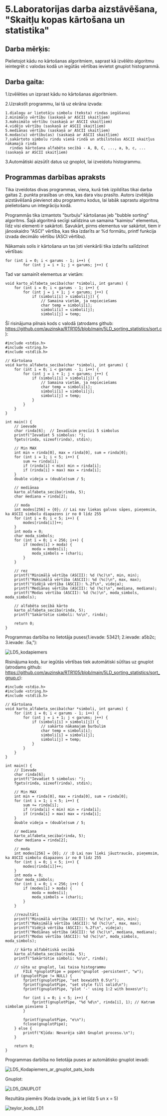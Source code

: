 # 5.Laboratorijas darba aizstāvēšana, "Skaitļu kopas kārtošana un statistika"

## Darba mērķis:
Pielietojot kādu no kārtošanas algoritmiem, saprast kā izvēlēto algoritmu ieintegrēt c valodas kodā un iegūtās vērtības ievietot gnuplot histogrammā.


## Darba gaita:

1.Izvēlēties un izprast kādu no kārtošanas algoritmiem.

2.Uzrakstīt programmu, lai tā uz ekrāna izvada:

    1.dialogu ar lietotāju simbolu (teksta) rindas iegūšanai
    2.minimālo vērtību (saskaņā ar ASCII skaitļiem)
    3.maksimālo vērtību (saskaņā ar ASCII skaitļiem)
    4.vidējo vērtību (saskaņā ar ASCII skaitļiem)
    5.mediānas vērtību (saskaņā ar ASCII skaitļiem)
    6.modas(u) vērtību(as) (saskaņā ar ASCII skaitļiem)
    7.sakārtoto simbolu rindu vienā rindā un atbilstošus ASCII skaitļus nākamajā rindā
      rindas kārtošana alfabēta secībā - A, B, C, ..., a, b, c, ... (saskaņā ar ASCII skaitļiem)

3.Automātiski aizsūtīt  datus uz gnoplot, lai izveidotu histogrammu.

## Programmas darbības apraksts

Tika izveidotas divas programmas, viena, kurā tiek izpildītas tikai darba gaitas 2. punkta prasības un otra, kas dara visu prasīto. Autors izvēlējās aizstāvēšanā pievienot abu programmu kodus, lai labāk saprastu algoritma pielietošanu un integrāciju kodā.

Programmās tika izmantots "burbuļu" kārtošanas jeb "bubble sorting" algoritms. Šajā algoritmā secīgi salīdzina un samaina "kaimiņu" elementus, līdz visi elementi ir sakārtoti. Savukārt, pirms elementus var sakārtot, tiem ir jānoskaidro "ASCI" vērtība, kas tika izdarīts ar %d formātu, printf funkcija izvada decimālo vērtību (ASCI vērtību).

Nākamais solis ir kārtošana un tas ļoti vienkārši tika izdarīts salīdzinot vērtības:
```
for (int i = 0; i < garums - 1; i++) {
        for (int j = i + 1; j < garums; j++) {
```

Tad var samainīt elementus ar vietām:
```
void karto_alfabeta_seciba(char *simboli, int garums) {
    for (int i = 0; i < garums - 1; i++) {
        for (int j = i + 1; j < garums; j++) {
            if (simboli[i] > simboli[j]) {
                // Samaina vietām, ja nepieciešams
                char temp = simboli[i];
                simboli[i] = simboli[j];
                simboli[j] = temp;
```
Šī risinājuma pilnais kods c valodā (atrodams github: https://github.com/auzinska/RTR105/blob/main/5LD_sorting_statistics/sort.c):

```
#include <stdio.h>
#include <string.h>
#include <stdlib.h>

// Kārtošana
void karto_alfabeta_seciba(char *simboli, int garums) {
    for (int i = 0; i < garums - 1; i++) {
        for (int j = i + 1; j < garums; j++) {
            if (simboli[i] > simboli[j]) {
                // Samaina vietām, ja nepieciešams
                char temp = simboli[i];
                simboli[i] = simboli[j];
                simboli[j] = temp;
            }
        }
    }
}

int main() {
    // ieevade
    char rinda[6];  // Ievadīsim precīzi 5 simbolus
    printf("Ievadiet 5 simbolus: ");
    fgets(rinda, sizeof(rinda), stdin);

    // Min MAX
    int min = rinda[0], max = rinda[0], sum = rinda[0];
    for (int i = 1; i < 5; i++) {
        sum += rinda[i];
        if (rinda[i] < min) min = rinda[i];
        if (rinda[i] > max) max = rinda[i];
    }
    double videja = (double)sum / 5;

    // mediānaa
    karto_alfabeta_seciba(rinda, 5);
    char mediana = rinda[2];

    // moda
    int modes[256] = {0}; // Lai nav liekas galvas sāpes, pieņemsim, ka ASCII simbolu diapazons ir no 0 līdz 255
    for (int i = 0; i < 5; i++) {
        modes[rinda[i]]++;
    }
    int moda = 0;
    char moda_simbols;
    for (int i = 0; i < 256; i++) {
        if (modes[i] > moda) {
            moda = modes[i];
            moda_simbols = (char)i;
        }
    }

    // rez
    printf("Minimālā vērtība (ASCII): %d (%c)\n", min, min);
    printf("Maksimālā vērtība (ASCII): %d (%c)\n", max, max);
    printf("Vidējā vērtība (ASCII): %.2f\n", videja);
    printf("Mediānas vērtība (ASCII): %d (%c)\n", mediana, mediana);
    printf("Modas vērtība (ASCII): %d (%c)\n", moda_simbols, moda_simbols);

    // alfabēta secībā kārto
    karto_alfabeta_seciba(rinda, 5);
    printf("Sakārtotie simboli: %s\n", rinda);

    return 0;
}

```

Programmas darbība no lietotāja puses(1.ievade: 53421; 2.ievade: a5b2c; 3.ievade: .5a,"):

![LD5_kodapiemers](https://github.com/auzinska/RTR105/blob/main/5LD_sorting_statistics/LD5_kodapiemers.png)



Risinājuma kods, kur iegūtās vērtības tiek automātiski sūtītas uz gnuplot (atrodams github: https://github.com/auzinska/RTR105/blob/main/5LD_sorting_statistics/sort_gnup.c):

```
#include <stdio.h>
#include <string.h>
#include <stdlib.h>

// Kārtošana
void karto_alfabeta_seciba(char *simboli, int garums) {
    for (int i = 0; i < garums - 1; i++) {
        for (int j = i + 1; j < garums; j++) {
            if (simboli[i] > simboli[j]) {
                // sakārto nākamajam burbulim
                char temp = simboli[i];
                simboli[i] = simboli[j];
                simboli[j] = temp;
            }
        }
    }
}

int main() {
    // Iievade
    char rinda[6];
    printf("Ievadiet 5 simbolus: ");
    fgets(rinda, sizeof(rinda), stdin);

    // Min MAX
    int min = rinda[0], max = rinda[0], sum = rinda[0];
    for (int i = 1; i < 5; i++) {
        sum += rinda[i];
        if (rinda[i] < min) min = rinda[i];
        if (rinda[i] > max) max = rinda[i];
    }
    double videja = (double)sum / 5;

    // mediana
    karto_alfabeta_seciba(rinda, 5);
    char mediana = rinda[2]; 

    // moda
    int modes[256] = {0}; // :D Lai nav lieki jāuztraucās, pieņemsim, ka ASCII simbolu diapazons ir no 0 līdz 255
    for (int i = 0; i < 5; i++) {
        modes[rinda[i]]++;
    }
    int moda = 0;
    char moda_simbols;
    for (int i = 0; i < 256; i++) {
        if (modes[i] > moda) {
            moda = modes[i];
            moda_simbols = (char)i;
        }
    }

    //rezultāti
    printf("Minimālā vērtība (ASCII): %d (%c)\n", min, min);
    printf("Maksimālā vērtība (ASCII): %d (%c)\n", max, max);
    printf("Vidējā vērtība (ASCII): %.2f\n", videja);
    printf("Mediānas vērtība (ASCII): %d (%c)\n", mediana, mediana);
    printf("Modas vērtība (ASCII): %d (%c)\n", moda_simbols, moda_simbols);

    // kārto alfabētiskā secībā
    karto_alfabeta_seciba(rinda, 5);
    printf("Sakārtotie simboli: %s\n", rinda);

    // sūta uz gnuplot, lai taisa histogrammu 
        FILE *gnuplotPipe = popen("gnuplot -persistent", "w");
    if (gnuplotPipe != NULL) {
        fprintf(gnuplotPipe, "set boxwidth 0.5\n");
        fprintf(gnuplotPipe, "set style fill solid\n");
        fprintf(gnuplotPipe, "plot '-' using 1:2 with boxes\n");

        for (int i = 0; i < 5; i++) {
            fprintf(gnuplotPipe, "%d %d\n", rinda[i], 1); // Katram simbolam pievieno 1
        }

        fprintf(gnuplotPipe, "e\n");
        fclose(gnuplotPipe);
    } else {
        printf("Kļūda: Nevarēja sākt Gnuplot procesu.\n");
    }

    return 0;
}

```

Programmas darbība no lietotāja puses ar automātisko gnuplot ievadi:

![LD5_Kodapiemers_ar_gnuplot_pats_kods](https://github.com/auzinska/RTR105/blob/main/5LD_sorting_statistics/LD5_Kodapiemers_ar_gnuplot_pats_kods.png)

Gnuplot:

![LD5_GNUPLOT](https://github.com/auzinska/RTR105/assets/50238747/1bd3626f-4daf-432d-bf3a-470b0a266c2d)

Rezultāta piemērs (Koda izvade, ja k iet līdz 5 un x = 5)

![teylor_kods_LD1](https://github.com/auzinska/RTR105/assets/50238747/fead361d-c57a-423b-bcc6-357e1c07b8d4)

